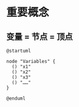 # 重要概念

## 变量 = 节点 = 顶点

```plantuml
@startuml

node "Variables" {
  () "x1"
  () "x2"
  () "x3"
  () "……"
}

@enduml
```